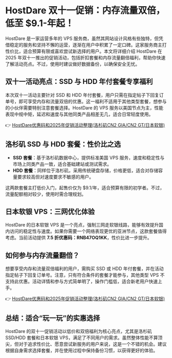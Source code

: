 # HostDare 双十一促销：内存流量双倍，低至 $9.1-年起！

HostDare 是一家运营多年的 VPS 服务商，虽然其网站设计风格有些独特，但凭借稳定的服务和坚持不懈的运营，逐渐在用户中积累了一定口碑。这家服务商主打性价比，适合预算有限或喜欢尝试新选择的用户。本文将详细介绍 HostDare 在 2025 年双十一推出的促销活动，包括折扣套餐和内存流量翻倍福利，帮助你快速了解活动亮点。不过，使用时建议做好数据备份，以确保安全无忧。

## 双十一活动亮点：SSD 与 HDD 年付套餐专享福利

本次双十一活动主要针对 SSD 和 HDD 年付套餐，用户只需在指定帖子下回复订单号，即可享受内存和流量双倍的优惠。这一福利不适用于其他类型套餐，想参与的小伙伴需要特别注意套餐选择。HostDare 的 VPS 服务以美国节点为主，性能表现中规中矩，延迟和速度与其他同类产品相差无几，适合日常轻度使用。

👉 [HostDare优惠码和2025年促销活动整理(洛杉矶CN2 GIA/CN2 GT/日本软银)](https://bit.ly/hostdare)

## 洛杉矶 SSD 与 HDD 套餐：性价比之选

- **SSD 套餐**：基于洛杉矶数据中心，提供标准美国 VPS 服务，速度和稳定性与市场上同类产品一致，适合基础建站或测试需求。
- **HDD 套餐**：同样位于洛杉矶，采用传统硬盘存储，价格更低，适合对存储容量要求较高但对速度要求不敏感的用户。

这两款套餐主打低价入门，起售价仅为 $9.1/年，适合预算有限的初学者。不过，流量配额相对较少，使用时需合理规划。

## 日本软银 VPS：三网优化体验

HostDare 的日本软银 VPS 是一个亮点，强制三网走软银线路，能够有效提升国内访问的稳定性与速度。如果你需要一个网络表现更优的亚洲节点，这款套餐值得考虑。当前活动提供 **7.5 折优惠码：RNB47OQ1KK**，性价比进一步提升。

## 如何参与内存流量翻倍？

想要享受内存和流量双倍福利的用户，需购买 SSD 或 HDD 年付套餐，并在活动指定帖子下回复订单号。注意，只有符合条件的套餐才能参与，其他类型 VPS 不支持此优惠。活动详情和参与方式简单明了，操作门槛低，适合新老用户快速上手。

👉 [HostDare优惠码和2025年促销活动整理(洛杉矶CN2 GIA/CN2 GT/日本软银)](https://bit.ly/hostdare)

## 总结：适合“玩一玩”的实惠选择

HostDare 的双十一促销活动以低价和双倍福利为核心亮点，尤其是洛杉矶 SSD/HDD 套餐和日本软银 VPS，满足了不同用户的需求。虽然整体性能不算顶尖，但对于追求性价比、愿意尝试新服务的用户来说，这是一个不错的机会。建议根据自身需求选择套餐，并在使用过程中保持备份习惯，以获得更好的体验。